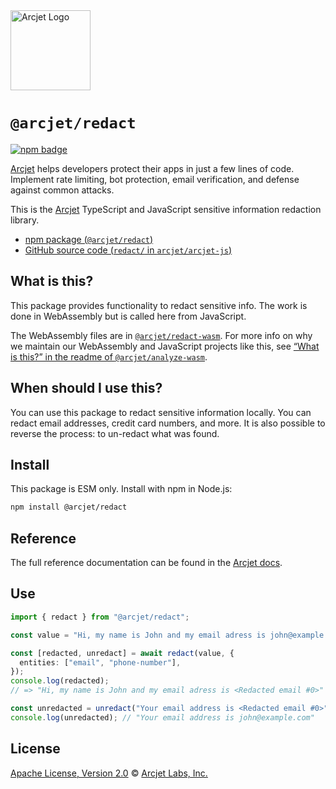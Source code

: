 <a href="https://arcjet.com" target="_arcjet-home">
  <picture>
    <source media="(prefers-color-scheme: dark)" srcset="https://arcjet.com/logo/arcjet-dark-lockup-voyage-horizontal.svg">
    <img src="https://arcjet.com/logo/arcjet-light-lockup-voyage-horizontal.svg" alt="Arcjet Logo" height="128" width="auto">
  </picture>
</a>

# `@arcjet/redact`

<p>
  <a href="https://www.npmjs.com/package/@arcjet/redact">
    <picture>
      <source media="(prefers-color-scheme: dark)" srcset="https://img.shields.io/npm/v/%40arcjet%2Fredact?style=flat-square&label=%E2%9C%A6Aj&labelColor=000000&color=5C5866">
      <img alt="npm badge" src="https://img.shields.io/npm/v/%40arcjet%2Fredact?style=flat-square&label=%E2%9C%A6Aj&labelColor=ECE6F0&color=ECE6F0">
    </picture>
  </a>
</p>

[Arcjet][arcjet] helps developers protect their apps in just a few lines of
code. Implement rate limiting, bot protection, email verification, and defense
against common attacks.

This is the [Arcjet][arcjet] TypeScript and JavaScript sensitive information
redaction library.

- [npm package (`@arcjet/redact`)](https://www.npmjs.com/package/@arcjet/redact)
- [GitHub source code (`redact/` in `arcjet/arcjet-js`)](https://github.com/arcjet/arcjet-js/tree/main/redact)

## What is this?

This package provides functionality to redact sensitive info.
The work is done in WebAssembly but is called here from JavaScript.

The WebAssembly files are in [`@arcjet/redact-wasm`][github-arcjet-redact-wasm].
For more info on why we maintain our WebAssembly and JavaScript projects like
this,
see [“What is this?” in the readme of
`@arcjet/analyze-wasm`][github-arcjet-analyze-wasm-what].

## When should I use this?

You can use this package to redact sensitive information locally.
You can redact email addresses, credit card numbers, and more.
It is also possible to reverse the process: to un-redact what was found.

## Install

This package is ESM only.
Install with npm in Node.js:

```sh
npm install @arcjet/redact
```

## Reference

The full reference documentation can be found in the [Arcjet docs][redact-ref].

## Use

```ts
import { redact } from "@arcjet/redact";

const value = "Hi, my name is John and my email adress is john@example.com";

const [redacted, unredact] = await redact(value, {
  entities: ["email", "phone-number"],
});
console.log(redacted);
// => "Hi, my name is John and my email adress is <Redacted email #0>"

const unredacted = unredact("Your email address is <Redacted email #0>");
console.log(unredacted); // "Your email address is john@example.com"
```

## License

[Apache License, Version 2.0][apache-license] © [Arcjet Labs, Inc.][arcjet]

[apache-license]: http://www.apache.org/licenses/LICENSE-2.0
[arcjet]: https://arcjet.com
[redact-ref]: https://docs.arcjet.com/redact/reference
[github-arcjet-analyze-wasm-what]: https://github.com/arcjet/arcjet-js/tree/main/analyze-wasm#what-is-this
[github-arcjet-redact-wasm]: https://github.com/arcjet/arcjet-js/tree/main/redact-wasm
